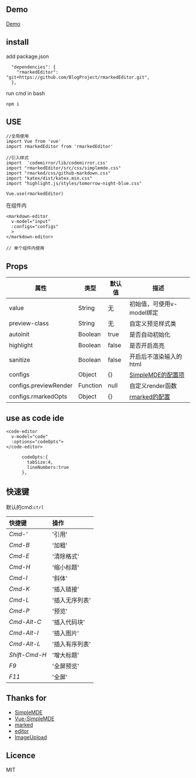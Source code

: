 ## Demo 

[Demo](http://rainboy.coding.me/rmarkedEditor/)

## install

add package.json

```
  "dependencies": {
    "rmarkedEditor": "git+https://github.com/BlogProject/rmarkedEditor.git",
  },
```

run cmd in bash

```
npm i 
```

## USE

```
//全局使用
import Vue from 'vue'
import rmarkedEditor from 'rmarkedEditor'

//引入样式
import  'codemirror/lib/codemirror.css'
import "rmarkedEditor/src/css/simplemde.css"
import "rmarked/css/github-markdown.css"
import "katex/dist/katex.min.css"
import "highlight.js/styles/tomorrow-night-blue.css"

Vue.use(rmarkedEditor)
```

在组件内


```
<markdown-editor
  v-model="input"
  :configs="configs"
  >
</markdown-editor>
```


```
// 单个组件内使用
```

## Props

| 属性                  | 类型     | 默认值 | 描述                                                                         |
| ----                  | -----    | -----  | ----                                                                         |
| value                 | String   | 无     | 初始值，可使用v-model绑定                                                    |
| preview-class         | String   | 无     | 自定义预览样式类                                                             |
| autoinit              | Boolean  | true   | 是否自动初始化                                                               |
| highlight             | Boolean  | false  | 是否开启高亮                                                                 |
| sanitize              | Boolean  | false  | 开启后不渲染输入的html                                                       |
| configs               | Object   | {}     | [SimpleMDE的配置项](https://github.com/sparksuite/simplemde-markdown-editor) |
| configs.previewRender | Function | null   | 自定义render函数                                                             |
| configs.rmarkedOpts   | Object   | {}     | [rmarked的配置]()                                                            |



## use as code ide


```
<code-editor
  v-model="code"
  :options="codeOpts">
</code-editor>

      codeOpts:{
        tabSize:4,
        lineNumbers:true
      },
```

## 快速键

默认的cmd:`ctrl`

| 快捷键        | 操作           |
| :-------      | :-----         |
| *Cmd-'*       | '引用'         |
| *Cmd-B*       | '加粗'         |
| *Cmd-E*       | '清除格式'     |
| *Cmd-H*       | '缩小标题'     |
| *Cmd-I*       | '斜体'         |
| *Cmd-K*       | '插入链接'     |
| *Cmd-L*       | '插入无序列表' |
| *Cmd-P*       | '预览'         |
| *Cmd-Alt-C*   | '插入代码块'   |
| *Cmd-Alt-I*   | '插入图片'     |
| *Cmd-Alt-L*   | '插入有序列表' |
| *Shift-Cmd-H* | '增大标题'     |
| *F9*          | '全屏预览'     |
| *F11*         | '全屏'         |

## Thanks for

 - [SimpleMDE]()
 - [Vue-SimpleMDE]()
 - [marked]()
 - [editor]()
 - [ImageUpload](https://github.com/mishe/Imageupload)

## Licence

MIT
